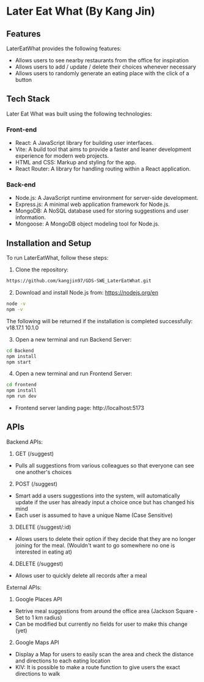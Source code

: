  # Later Eat What (By Kang Jin)

## Features

LaterEatWhat provides the following features:

<ul>
  <li>Allows users to see nearby restaurants from the office for inspiration</li>
  <li>Allows users to add / update / delete their choices whenever necessary</li>
  <li>Allows users to randomly generate an eating place with the click of a button</li>
</ul>

## Tech Stack

Later Eat What was built using the following technologies:

### Front-end

- React: A JavaScript library for building user interfaces.
- Vite: A build tool that aims to provide a faster and leaner development experience for modern web projects.
- HTML and CSS: Markup and styling for the app.
- React Router: A library for handling routing within a React application.

### Back-end

- Node.js: A JavaScript runtime environment for server-side development.
- Express.js: A minimal web application framework for Node.js.
- MongoDB: A NoSQL database used for storing suggestions and user information.
- Mongoose: A MongoDB object modeling tool for Node.js.

## Installation and Setup

To run LaterEatWhat, follow these steps:

1. Clone the repository:
````bash
https://github.com/kangjin97/GDS-SWE_LaterEatWhat.git
````

2. Download and install Node.js from: https://nodejs.org/en
````bash
node -v
npm -v
````
The following will be returned if the installation is completed successfully:
v18.17.1
10.1.0

3. Open a new terminal and run Backend Server:
````bash
cd Backend
npm install
npm start
````

4. Open a new terminal and run Frontend Server:
````bash
cd frontend
npm install
npm run dev
````
- Frontend server landing page: http://localhost:5173

## APIs

Backend APIs:
1. GET (/suggest)
- Pulls all suggestions from various colleagues so that everyone can see one another's choices

2. POST (/suggest)
- Smart add a users suggestions into the system, will automatically update if the user has already input a choice once but has changed his mind
- Each user is assumed to have a unique Name (Case Sensitive)

3. DELETE (/suggest/:id)
- Allows users to delete their option if they decide that they are no longer joining for the meal. (Wouldn't want to go somewhere no one is interested in eating at)

4. DELETE (/suggest)
- Allows user to quickly delete all records after a meal

External APIs:
1. Google Places API
- Retrive meal suggestions from around the office area (Jackson Square - Set to 1 km radius)
- Can be modified but currently no fields for user to make this change (yet)

2. Google Maps API
- Display a Map for users to easily scan the area and check the distance and directions to each eating location
- KIV: It is possible to make a route function to give users the exact directions to walk 

